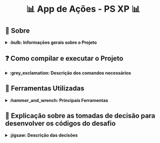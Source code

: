 # <p align="center"> :bar_chart: App de Ações - PS XP :bar_chart: </p>

## :bookmark_tabs: Sobre
<details>
  <summary markdown="span"><strong>:bulb: Informações gerais sobre o Projeto</strong></summary><br />

Projeto voltado para o desafio prático do processo seletivo da XP desenvolvido por [Yasmim Matos](https://www.linkedin.com/in/yasmimmatos/) com o foco em desenvolver uma aplicação FrontEnd/Mobile para compra e venda de ações.

[Clique Aqui](http://yasmim-matos.github.io/desafio-pratico-ps-xp) para visualizar a versão final do projeto no seu navegador.

</details>

## :question: Como compilar e executar o Projeto
<details>
  <summary markdown="span"><strong>:grey_exclamation: Descrição dos comandos necessários</strong></summary><br />
  
- Clone o repositório:

```
    git clone git@github.com:Yasmim-Matos/desafio-pratico-ps-xp.git
```

- Vá até a pasta onde o projeto está:

```
    cd desafio-pratico-ps-xp
```

- Dentro da pasta do projeto instale as dependências necessárias:

```
    npm install
```

- Depois de instalada as dependências, execute o projeto:

```
    npm start
```

- Deploy do Projeto

[Clique Aqui](http://yasmim-matos.github.io/desafio-pratico-ps-xp) para visualizar a versão final do projeto no seu navegador.

</details>

## :toolbox: Ferramentas Utilizadas
<details>
  <summary markdown="span"><strong>:hammer_and_wrench: Principais Ferramentas</strong></summary><br />
 
* React
* JavaScript
* CSS
* HTML
* Context API
* Hooks
* React Router v5

</details>

## :dart: Explicação sobre as tomadas de decisão para desenvolver os códigos do desafio
<details>
  <summary markdown="span"><strong>:jigsaw: Descrição das decisões</strong></summary><br />

</details>
